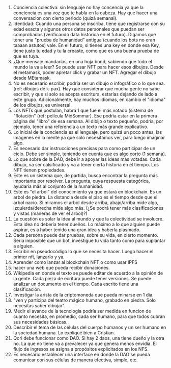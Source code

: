 1. Conciencia colectiva: sin lenguaje no hay concencia ya que la conciencia es una voz que te habla en la cabeza. Hay que hacer una conversacion con cierto periodo (quizá semanal).
2. Identidad: Cuando una persona se inscriba, tiene que registrarse con su edad exacta y algunos otros datos personales que puedan ser comprobados (verificando data historica en el futuro). Digamos que tener una "prueba de humanidad" antigua (cuando los bots no eran taaaan astutos) vale. En el futuro, si tienes una key en donde esa Key, tiene justo tu edad y tu la creaste, como que es una buena prueba de que es tuya. 
3. ¿Que mensaje mandarías, en una hoja bond, sabiendo que todo el mundo la va a leer? Se puede usar NFT para hacer esos dibujos. Desde el metamask, poder apretar click y grabar un NFT. Agregar el dibujo desde MEtamask. 
4. No es necesario escribir, podría ser un dibujo o infográfico o lo que sea. (ref: dibujos de k-pax). Hay que considerar que mucha gente no sabe escribir, y que si solo se acepta escritura, estarías dejando de lado a este grupo. Adicionalmente, hay muchos idiomas, en cambio el "idioma" de los dibujos, es universal.
5. Los NFTs que postulan, habrá 1 que fue el más votado (sistema de "flotación" (ref: película MidSommar). Ese podŕia estar en la primera página del "libro" de esa semana. Al dibijo o texto pequeño, podría, por ejemplo, tener una referencia a un texto más grande explicativo. 
6. Lo inicial de la conciencia es el lenguaje, pero quizá un poco antes, las imágenes en la mente ya que solo necesitamos ver, para luego imaginar algo. 
7. Es necesario dar instrucciones precisas para como participar de un ciclo. Debe ser simple, teniendo en cuenta que es algo corto (1 semana). 
8. Lo que sobre de la DAO, debe ir a apoyar las ideas más votadas. 
Cada dibujo, va ser calsificado y va a tener cierta historia en el tiempo. Los NFT tienen propiedades. 
9. Este es un sistema que, de partida, busca encontrar la pregunta más importante por resolver. La pregunta, cuya respuesta categórica, ayudaría más al conjunto de la humanidad. 
10. Este es "el arbol" del conocimiento ya que estará en blockchain. Es un arbol de piedra. La distancia desde el piso es el tiempo desde que el arbol nacío. Si miramos el arbol desde arriba, abajo/arriba mide algo, izquierda/derecha mide algo más. (¿Se podrá tener más clasificaciones y vistas (maneras de ver el arbol)?)
11. La cuestión es solar la idea al mundo y que la colectividad se involucre. Esta idea no debería tener dueños. Lo máximo a lo que alguien puede aspirar, es a haber tenido una gran idea y haberla plasmado. 
12. Cada persona puede dar pruebas, sobre su vida, en cierto momento. Sería imposible que un bot, investigue tu vida tanto como para suplantar a alguien. 
13. Escribir en pseudocódigo lo que se necesita hacer. Luego hacer el primer nft, lanzarlo y ya. 
14. Aprender como lanzar al blockchain NFT o como usar IPFS
15. hacer una web que pueda recibir donaciones. 
16. Wikipedia en donde el texto se puede editar de acuerdo a la opinión de la gente. Cada pieza de ecritura puede tener versiones. Se puede analizar un documento en el tiempo. Cada escrito tiene una clasificación.
17. Investigar la arista de la criptomoneda que pueda minarse en 1 dia. 
18. "ven y participa del teatro mágico humano, grabado en piedra. Solo necesitas saber dibujar".
19. Medir el avance de la tecnología podría ser medida en funcion de cuanto necesita, en promedio, cada ser humano, para que todos cubran sus necesidades básicas. 
20. Describir el tema de las células del cuerpo humanos y un ser humano en la sociedad humana. Lo expliqué bien a Cristian.
21. Qori debe funcionar como DAO. Si hay 2 daos, una tiene dueño y la otra no. La que no tiene va a prevalecer ya que genera menos envidia. El flujo de ingresos se asigna a propósitos explicitados en los NFS.
22. Es necesario establecer una interface en donde la DAO se pueda comunicar con sus células de manera efectiva, simple, etc.  
